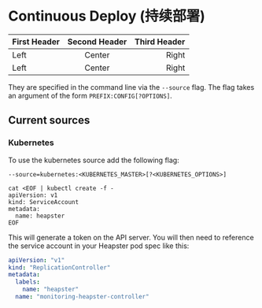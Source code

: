 Continuous Deploy (持续部署)
===================

First Header | Second Header | Third Header
:----------- | :-----------: | -----------:
Left         | Center        | Right
Left         | Center        | Right

They are specified in the command line via the `--source` flag. The flag takes an argument of the form `PREFIX:CONFIG[?OPTIONS]`.

## Current sources
### Kubernetes
To use the kubernetes source add the following flag:

	--source=kubernetes:<KUBERNETES_MASTER>[?<KUBERNETES_OPTIONS>]

```shell
cat <EOF | kubectl create -f -
apiVersion: v1
kind: ServiceAccount
metadata:
  name: heapster
EOF
```

This will generate a token on the API server. You will then need to reference the service account in your Heapster pod spec like this:

```yaml
apiVersion: "v1"
kind: "ReplicationController"
metadata:
  labels:
    name: "heapster"
  name: "monitoring-heapster-controller"
```
